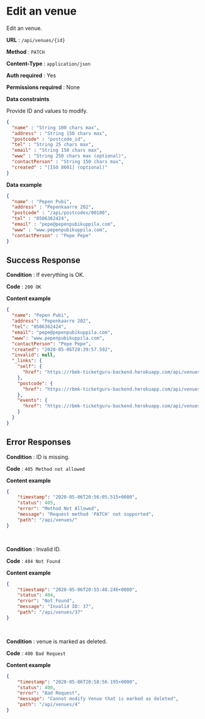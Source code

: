 # Edit an venue

Edit an venue.

**URL** : `/api/venues/{id}`

**Method** : `PATCH`

**Content-Type** : `application/json`

**Auth required** : Yes

**Permissions required** : None

**Data constraints**

Provide ID and values to modify.

```json
{
  "name" : "String 100 chars max",
  "address" : "String 150 chars max",
  "postcode" : "postcode_id",
  "tel" : "String 25 chars max",
  "email" : "String 150 chars max",
  "www" : "String 250 chars max (optional)",
  "contactPerson" : "String 150 chars max",
  "created" : "[ISO 8601] (optional)"
}
```

**Data example**

```json
{
  "name" : "Pepen Pubi",
  "address" : "Pepenkaarre 202",
  "postcode" : "/api/postcodes/00100",
  "tel" : "0506362424",
  "email" : "pepe@pepenpubikuppila.com",
  "www" : "www.pepenpubikuppila.com",
  "contactPerson" : "Pepe Pepe"
}
```

## Success Response

**Condition** : If everything is OK.

**Code** : `200 OK`

**Content example**

```json
{
  "name": "Pepen Pubi",
  "address": "Pepenkaarre 202",
  "tel": "0506362424",
  "email": "pepe@pepenpubikuppila.com",
  "www": "www.pepenpubikuppila.com",
  "contactPerson": "Pepe Pepe",
  "created": "2020-05-06T20:39:57.592",
  "invalid": null,
  "_links": {
    "self": {
      "href": "https://rbmk-ticketguru-backend.herokuapp.com/api/venues/3"
    },
    "postcode": {
      "href": "https://rbmk-ticketguru-backend.herokuapp.com/api/venues/3/postcode"
    },
    "events": {
      "href": "https://rbmk-ticketguru-backend.herokuapp.com/api/venues/3/events"
    }
  }
}
```

## Error Responses

**Condition** : ID is missing.

**Code** : `405 Method not allowed`

**Content example**

```json
{
    "timestamp": "2020-05-06T20:56:05.515+0000",
    "status": 405,
    "error": "Method Not Allowed",
    "message": "Request method 'PATCH' not supported",
    "path": "/api/venues/"
}
```
</br>

**Condition** : Invalid ID.

**Code** : `404 Not Found`

**Content example**

```json
{
    "timestamp": "2020-05-06T20:55:48.246+0000",
    "status": 404,
    "error": "Not Found",
    "message": "Invalid ID: 37",
    "path": "/api/venues/37"
}
```
</br>

**Condition** : venue is marked as deleted.

**Code** : `400 Bad Request`

**Content example**

```json
{
    "timestamp": "2020-05-06T20:58:56.195+0000",
    "status": 400,
    "error": "Bad Request",
    "message": "Cannot modify Venue that is marked as deleted",
    "path": "/api/venues/4"
}
```
